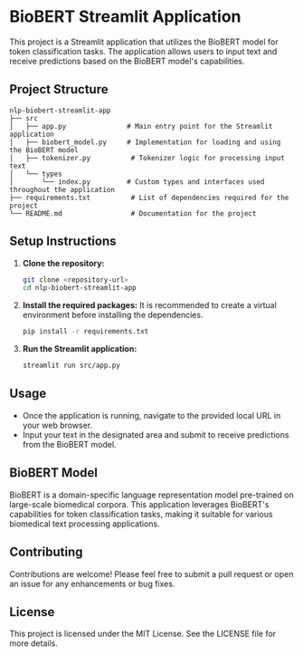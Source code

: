 # BioBERT Streamlit Application

This project is a Streamlit application that utilizes the BioBERT model for token classification tasks. The application allows users to input text and receive predictions based on the BioBERT model's capabilities.

## Project Structure

```
nlp-biobert-streamlit-app
├── src
│   ├── app.py               # Main entry point for the Streamlit application
│   ├── biobert_model.py     # Implementation for loading and using the BioBERT model
│   ├── tokenizer.py          # Tokenizer logic for processing input text
│   └── types
│       └── index.py         # Custom types and interfaces used throughout the application
├── requirements.txt          # List of dependencies required for the project
└── README.md                 # Documentation for the project
```

## Setup Instructions

1. **Clone the repository:**
   ```bash
   git clone <repository-url>
   cd nlp-biobert-streamlit-app
   ```

2. **Install the required packages:**
   It is recommended to create a virtual environment before installing the dependencies.
   ```bash
   pip install -r requirements.txt
   ```

3. **Run the Streamlit application:**
   ```bash
   streamlit run src/app.py
   ```

## Usage

- Once the application is running, navigate to the provided local URL in your web browser.
- Input your text in the designated area and submit to receive predictions from the BioBERT model.

## BioBERT Model

BioBERT is a domain-specific language representation model pre-trained on large-scale biomedical corpora. This application leverages BioBERT's capabilities for token classification tasks, making it suitable for various biomedical text processing applications.

## Contributing

Contributions are welcome! Please feel free to submit a pull request or open an issue for any enhancements or bug fixes.

## License

This project is licensed under the MIT License. See the LICENSE file for more details.